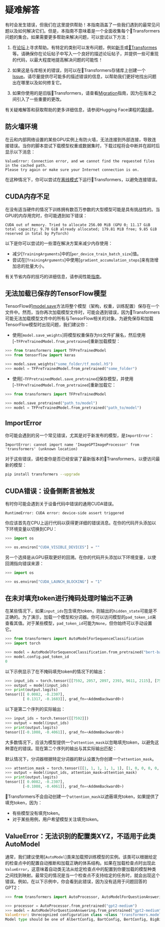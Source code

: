 <!---
版权所有2022年的HuggingFace团队。

根据Apache许可证，第2.0版本（“许可证”）进行许可；
除非符合许可证的规定，否则你不得使用此文件。
你可以获得许可证的副本，该副本可以在以下位置获取：

    http://www.apache.org/licenses/LICENSE-2.0

除非适用法律要求或书面同意，本软件是按“原样”无任何形式的“嘉奖”方式分发的，
没有任何形式的明示或暗示的保证及条件，包括但不限于适销性保证、适用于特定用途的保证及对非侵权的保证。
请参阅许可证了解有关许可证的详细信息。

⚠️ 请注意，此文件是Markdown格式的，但包含我们的doc-builder的特定语法（类似于MDX），
可能在你的Markdown查看器中无法正确呈现。

-->

# 疑难解答

有时会发生错误，但我们在这里提供帮助！本指南涵盖了一些我们遇到的最常见问题以及如何解决它们。但是，本指南不意味着是一个全面收集每个🤗Transformers问题的集合。如果需要更多帮助来解决问题，可以尝试以下方法：

<Youtube id="S2EEG3JIt2A"/>

1. 在[论坛](https://discuss.huggingface.co/)上寻求帮助。有特定的类别可以发布问题，例如[新手](https://discuss.huggingface.co/c/beginners/5)或[🤗Transformes](https://discuss.huggingface.co/c/transformers/9)等。请确保你在论坛帖子中写入一个良好的描述论坛帖子，并提供一些可重现的代码，以最大程度地提高解决问题的可能性！

<Youtube id="_PAli-V4wj0"/>

2. 如果这是与库相关的错误，则可以在🤗Transformers存储库上创建一个[Issue](https://github.com/huggingface/transformers/issues/new/choose)。请尽量提供尽可能多的描述错误的信息，以帮助我们更好地找出问题出在哪里以及如何修复它。

3. 如果你使用的是旧版🤗Transformers，请查看[Migration](migration)指南，因为在版本之间引入了一些重要的更改。

有关疑难解答和获取帮助的更多详细信息，请参阅Hugging Face课程的[第8章](https://huggingface.co/course/chapter8/1?fw=pt)。


## 防火墙环境

在云和内部网络设置的某些GPU实例上有防火墙，无法连接到外部连接，导致连接错误。当你的脚本尝试下载模型权重或数据集时，下载过程将会中断并在超时后显示以下消息：

```
ValueError: Connection error, and we cannot find the requested files in the cached path.
Please try again or make sure your Internet connection is on.
```

在这种情况下，你可以尝试在[离线模式](installation.md#offline-mode)下运行🤗Transformers，以避免连接错误。

## CUDA内存不足

在没有适当硬件的情况下训练拥有数百万参数的大型模型可能是具有挑战性的。当GPU的内存用完时，你可能遇到如下错误：

```
CUDA out of memory. Tried to allocate 256.00 MiB (GPU 0; 11.17 GiB total capacity; 9.70 GiB already allocated; 179.81 MiB free; 9.85 GiB reserved in total by PyTorch)
```

以下是你可以尝试的一些潜在解决方案来减少内存使用：

- 减少[`TrainingArguments`]中的[`per_device_train_batch_size`]值。
- 尝试在[`TrainingArguments`]中使用[`gradient_accumulation_steps`]来有效增加总的批量大小。

<Tip>

有关节省内存的技巧的详细信息，请参阅性能[指南](performance.md)。

</Tip>


## 无法加载已保存的TensorFlow模型

TensorFlow的[model.save](https://www.tensorflow.org/tutorials/keras/save_and_load#save_the_entire_model)方法将整个模型（架构，权重，训练配置）保存在一个文件中。然而，当你再次加载模型文件时，可能会遇到错误，因为🤗Transformers可能无法加载模型文件中的所有与TensorFlow相关的对象。为避免保存和加载TensorFlow模型时出现问题，我们建议你：

- 使用[`model.save_weights`]将模型权重保存为`h5`文件扩展名，然后使用[`~TFPreTrainedModel.from_pretrained`]重新加载模型：

```py
>>> from transformers import TFPreTrainedModel
>>> from tensorflow import keras

>>> model.save_weights("some_folder/tf_model.h5")
>>> model = TFPreTrainedModel.from_pretrained("some_folder")
```

- 使用[`~TFPretrainedModel.save_pretrained`]保存模型，并使用[`~TFPreTrainedModel.from_pretrained`]重新加载它：

```py
>>> from transformers import TFPreTrainedModel

>>> model.save_pretrained("path_to/model")
>>> model = TFPreTrainedModel.from_pretrained("path_to/model")
```

## ImportError

你可能会遇到的另一个常见错误，尤其是对于新发布的模型，是`ImportError`：

```
ImportError: cannot import name 'ImageGPTImageProcessor' from 'transformers' (unknown location)
```

对于这些错误，请检查你是否已经安装了最新版本的🤗Transformers，以便访问最新的模型：

```bash
pip install transformers --upgrade
```

## CUDA错误：设备侧断言被触发

有时你可能会遇到关于设备代码中错误的通用CUDA错误。

```
RuntimeError: CUDA error: device-side assert triggered
```

你应该首先在CPU上运行代码以获得更详细的错误消息。在你的代码开头添加以下环境变量以切换到CPU：

```py
>>> import os

>>> os.environ["CUDA_VISIBLE_DEVICES"] = ""
```

另一个选择是从GPU获取更好的回溯。在你的代码开头添加以下环境变量，以使回溯指向错误来源：

```py
>>> import os

>>> os.environ["CUDA_LAUNCH_BLOCKING"] = "1"
```

## 在未对填充token进行掩码处理时输出不正确

在某些情况下，如果`input_ids`包含填充token，则输出的`hidden_state`可能是不正确的。为了演示，加载一个模型和分词器。你可以访问模型的`pad_token_id`来查看其值。对于某些模型，`pad_token_id`可能为`None`，但你始终可以手动设置它。

```py
>>> from transformers import AutoModelForSequenceClassification
>>> import torch

>>> model = AutoModelForSequenceClassification.from_pretrained("bert-base-uncased")
>>> model.config.pad_token_id
0
```

以下示例显示了在不掩码填充token的情况下的输出：

```py
>>> input_ids = torch.tensor([[7592, 2057, 2097, 2393, 9611, 2115], [7592, 0, 0, 0, 0, 0]])
>>> output = model(input_ids)
>>> print(output.logits)
tensor([[ 0.0082, -0.2307],
        [ 0.1317, -0.1683]], grad_fn=<AddmmBackward0>)
```

以下是第二个序列的实际输出：

```py
>>> input_ids = torch.tensor([[7592]])
>>> output = model(input_ids)
>>> print(output.logits)
tensor([[-0.1008, -0.4061]], grad_fn=<AddmmBackward0>)
```

大多数情况下，应该为模型提供一个`attention_mask`以忽略填充token，以避免这种潜在的错误。现在第二个序列的输出与其实际输出匹配：

<Tip>

默认情况下，分词器根据特定分词器的默认设置为你创建一个`attention_mask`。

</Tip>

```py
>>> attention_mask = torch.tensor([[1, 1, 1, 1, 1, 1], [1, 0, 0, 0, 0, 0]])
>>> output = model(input_ids, attention_mask=attention_mask)
>>> print(output.logits)
tensor([[ 0.0082, -0.2307],
        [-0.1008, -0.4061]], grad_fn=<AddmmBackward0>)
```

🤗Transformers不会自动创建一个`attention_mask`以遮蔽填充token，如果提供了填充token，因为：

- 有些模型没有填充token。
- 对于某些用例，用户希望模型关注填充token。

## ValueError：无法识别的配置类XYZ，不适用于此类AutoModel

通常，我们建议使用[`AutoModel`]类来加载预训练模型的实例。该类可以根据给定的检查点中的配置自动推断和加载正确的体系结构。如果在加载检查点时出现此`ValueError`，这意味着自动类无法从给定检查点中的配置到你要加载的模型种类之间找到映射。最常见的情况是当一个检查点不支持给定的任务时，就会出现这个错误。例如，在以下示例中，你会看到此错误，因为没有适用于问题回答的GPT2：

```py
>>> from transformers import AutoProcessor, AutoModelForQuestionAnswering

>>> processor = AutoProcessor.from_pretrained("gpt2-medium")
>>> model = AutoModelForQuestionAnswering.from_pretrained("gpt2-medium")
ValueError: Unrecognized configuration class <class 'transformers.models.gpt2.configuration_gpt2.GPT2Config'> for this kind of AutoModel: AutoModelForQuestionAnswering.
Model type should be one of AlbertConfig, BartConfig, BertConfig, BigBirdConfig, BigBirdPegasusConfig, BloomConfig, ...
```
